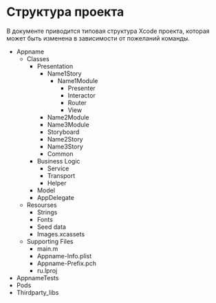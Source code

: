 # Структура проекта

В документе приводится типовая структура Xcode проекта, которая может быть изменена в зависимости от пожеланий команды. 

* Appname
    * Classes
        * Presentation
            * Name1Story
                * Name1Module
                    * Presenter
                    * Interactor
                    * Router
                    * View
            * Name2Module
            * Name3Module
            * Storyboard
            * Name2Story
            * Name3Story
            * Common
        * Business Logic
            * Service
            * Transport
            * Helper
        * Model
        * AppDelegate
    * Resourses
        * Strings
        * Fonts
        * Seed data
        * Images.xcassets
    * Supporting Files
        * main.m
        * Appname-Info.plist
        * Appname-Prefix.pch
        * ru.lproj
* AppnameTests
* Pods
* Thirdparty_libs